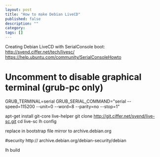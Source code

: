 ```yaml
---
layout: post
title: "How to make Debian LiveCD"
published: false
description: ""
category: 
tags: []
---
```

Creating Debian LiveCD with SerialConsole boot:
http://svend.ciffer.net/tech/livesc/
https://help.ubuntu.com/community/SerialConsoleHowto


# Uncomment to disable graphical terminal (grub-pc only)
GRUB_TERMINAL=serial
GRUB_SERIAL_COMMAND="serial --speed=115200 --unit=0 --word=8 --parity=no
--stop=1"

apt-get install  git-core live-helper
git clone http://git.ciffer.net/svend/live-sc.git
cd live-sc
lh config

replace in bootstrap file mirror to archive.debian.org

#security
http:// archive.debian.org/debian-security/debian

lh build
